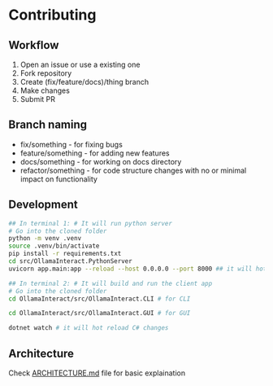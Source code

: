 # Contributing

## Workflow

1. Open an issue or use a existing one
2. Fork repository
2. Create (fix/feature/docs)/thing branch
3. Make changes
4. Submit PR

## Branch naming

- fix/something - for fixing bugs
- feature/something - for adding new features
- docs/something - for working on docs directory
- refactor/something - for code structure changes with no or minimal impact on functionality

## Development

```bash
## In terminal 1: # It will run python server
# Go into the cloned folder
python -m venv .venv
source .venv/bin/activate
pip install -r requirements.txt
cd src/OllamaInteract.PythonServer
uvicorn app.main:app --reload --host 0.0.0.0 --port 8000 ## it will hotreload python changes

## In terminal 2: # It will build and run the client app
# Go into the cloned folder
cd OllamaInteract/src/OllamaInteract.CLI # for CLI

cd OllamaInteract/src/OllamaInteract.GUI # for GUI

dotnet watch # it will hot reload C# changes
```

## Architecture

Check [ARCHITECTURE.md](https://github.com/DoubleTheV/OllamaInteract/blob/master/docs/ARCHITECTURE.md) file for basic explaination